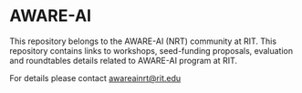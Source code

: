 # AWARE-AI
This repository belongs to the AWARE-AI (NRT) community at RIT. This repository contains links to workshops, seed-funding proposals, evaluation and roundtables details related to AWARE-AI program at RIT.

For details please contact <awareainrt@rit.edu>
